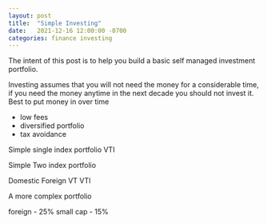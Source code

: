 ```yaml
---
layout: post
title:  "Simple Investing"
date:   2021-12-16 12:00:00 -0700
categories: finance investing
---
```


The intent of this post is to help you build a basic self managed investment portfolio.

Investing assumes that you will not need the money for a considerable time, if you need the money anytime in the next decade you should not invest it. Best to put money in over time

- low fees
- diversified portfolio
- tax avoidance

Simple single index portfolio
VTI

Simple Two index portfolio

Domestic
Foreign
VT
VTI


A more complex portfolio

foreign - 25%
small cap - 15%